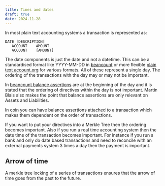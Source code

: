 ```yaml
---
title: Times and dates
draft: true
date: 2024-11-28
---
```


In most plain text accounting systems a transaction is represented as:

``` text
DATE [DESCRIPTION]
   ACCOUNT    AMOUNT
   ACCOUNT    [AMOUNT]
```
   
The date components is just the date and not a datetime.  This can be a standardised format like YYYY-MM-DD in [beancount](https://beancount.github.io/docs/beancount_language_syntax.html#directives) or more flexible [plain text account.org](https://plaintextaccounting.org/quickref/#h.xpr0dgy4pyj3)
for various formats.  All of these represent a single day.  The ordering of the transactions with the day may or may not be important.

In [beancount balance assertions](https://beancount.github.io/docs/beancount_language_syntax.html#balance-assertions) are at the beginning of the day and it is stated that the ordering of directives within the day is not important.  Martin Blais also makes the point that balance assertions
are only relevant on Assets and Liabilities.

In [coin](https://github.com/mkobetic) you can have balance assertions attached to a transaction which makes them dependent on the order of transactions.


If you want to put your directives into a Merkle Tree then the ordering becomes important.  Also if you
run a real time accounting system then the date time of the transaction becomes important.  For
instance if you run a bank and only do date based transactions and need to reconcile with an
external payments system 3 times a day then the payment is important. 

## Arrow of time

A merkle tree locking of a series of transactions ensures that the arrow of time goes from the past to the future.
